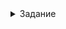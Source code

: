 <details>
    <summary>Задание</summary>

Написать автотесты на Java+selenium, в отформатированном читаемом виде.

1. Дана страница продаж авто в России http://auto.drom.ru/
 
    Отфильтровать список объявлений по параметрам:
   - фирма автомобиля Toyota;
   - марка автомобиля Harrier;
   - гибрид;
   - непроданные;
   - пробег авто больше 1 км;
   - год выпуска от 2007.
 
    Проверять, что на первой и второй страницах результатов поиска в списке
объявлений:
   - нет проданных авто (отсутствует перечеркнутый текст);
   - год авто не меньше 2007;
   - у каждого объявления в списке есть пробег.


2. Написать тест, который авторизует пользователя в разделе продаж авто
http://auto.drom.ru/ и добавляет объявление о продаже авто в избранное.


3. Дана страница http://auto.drom.ru/

    В сером блоке фильтрации по объявлениям есть выпадающие списки "Фирма" и
"Модель". В скобках напротив каждого пункта выпадающего списка указано
количество объявлений по данной фирме или модели. Необходимо написать
скрипт, который выводит список из 20 фирм с наибольшим количеством поданных
объявлений в Приморском крае.

    Данные вывести в виде таблицы с двумя столбцами как указано на примере ниже.

    | Фирма | Количество объявлений |

    | Toyota | 17211 |
</details>